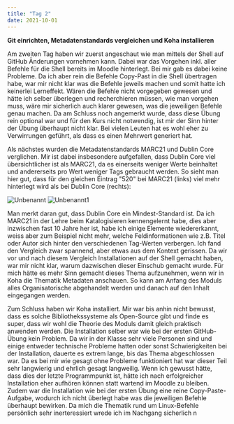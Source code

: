 ```yaml
---
title: "Tag 2"
date: 2021-10-01
---
```


**Git einrichten, Metadatenstandards vergleichen und Koha installieren**

Am zweiten Tag haben wir zuerst angeschaut wie man mittels der Shell auf GitHub Änderungen vornehmen kann. Dabei war das Vorgehen inkl. aller Befehle für die Shell bereits im Moodle hinterlegt. Bei mir gab es dabei keine Probleme. Da ich aber rein die Befehle Copy-Past in die Shell übertragen habe, war mir nicht klar was die Befehle jeweils machen und somit hatte ich keinerlei Lerneffekt. Wären die Befehle nicht vorgegeben gewesen und hätte ich selber überlegen und recherchieren müssen, wie man vorgehen muss, wäre mir sicherlich auch klarer gewesen, was die jeweiligen Befehle genau machen. Da am Schluss noch angemerkt wurde, dass diese Übung rein optional war und für den Kurs nicht notwendig, ist mir der Sinn hinter der Übung überhaupt nicht klar. Bei vielen Leuten hat es wohl eher zu Verwirrungen geführt, als dass es einen Mehrwert generiert hat.

Als nächstes wurden die Metadatenstandards MARC21 und Dublin Core verglichen. Mir ist dabei insbesondere aufgefallen, dass Dublin Core viel übersichtlicher ist als MARC21, da es einerseits weniger Werte beinhaltet und andererseits pro Wert weniger Tags gebraucht werden. So sieht man hier gut, dass für den gleichen Eintrag "520" bei MARC21 (links) viel mehr hinterlegt wird als bei Dublin Core (rechts):

![Unbenannt](https://user-images.githubusercontent.com/66202635/136551487-644ae938-9caf-49d0-a955-fa8c8b1c3e8d.JPG) 
![Unbenannt1](https://user-images.githubusercontent.com/66202635/136551510-f0d588db-83fd-4424-bc8a-1b85b9a5deae.JPG) 

Man merkt daran gut, dass Dublin Core ein Mindest-Standard ist. Da ich MARC21 in der Lehre beim Katalogisieren kennengelernt habe, dies aber inzwischen fast 10 Jahre her ist, habe ich einige Elemente wiedererkannt, weiss aber zum Beispiel nicht mehr, welche Feldinformationen wie z.B. Titel oder Autor sich hinter den verschiedenen Tag-Werten verbergen. Ich fand den Vergleich zwar spannend, aber etwas aus dem Kontext gerissen. Da wir vor und nach diesem Vergleich Installationen auf der Shell gemacht haben, war mir nicht klar, warum dazwischen dieser Einschub gemacht wurde. Für mich hätte es mehr Sinn gemacht dieses Thema aufzunehmen, wenn wir in Koha die Thematik Metadaten anschauen. So kann am Anfang des Moduls alles Organisatorische abgehandelt werden und danach auf den Inhalt eingegangen werden.

Zum Schluss haben wir Koha installiert. Mir war bis anhin nicht bewusst, dass es solche Bibliothekssysteme als Open-Source gibt und finde es super, dass wir wohl die Theorie des Moduls damit gleich praktisch anwenden werden. Die Installation selber war wie bei der ersten GitHub-Übung kein Problem. Da wir in der Klasse sehr viele Personen sind und einige entweder technische Probleme hatten oder sonst Schwierigkeiten bei der Installation, dauerte es extrem lange, bis das Thema abgeschlossen war. Da es bei mir wie gesagt ohne Probleme funktioniert hat war dieser Teil sehr langwierig und ehrlich gesagt langweilig. Wenn ich gewusst hätte, dass dies der letzte Programmpunkt ist, hätte ich nach erfolgreicher Installation eher aufhören können statt wartend im Moodle zu bleiben. Zudem war die Installation wie bei der ersten Übung eine reine Copy-Paste-Aufgabe, wodurch ich nicht überlegt habe was die jeweiligen Befehle überhaupt bewirken. Da mich die Thematik rund um Linux-Befehle persönlich sehr inerteressiert wrede ich im Nachgang sicherlich n
